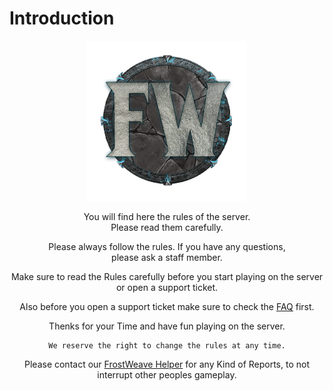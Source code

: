 # Introduction

<div align="center">
<img src="_media/logo.png" alt="support">

You will find here the rules of the server. <br>Please read them carefully.

Please always follow the rules. If you have any questions, <br>please ask a staff member.

Make sure to read the Rules carefully before you start playing on the server or open a support ticket.

Also before you open a support ticket make sure to check the [FAQ](rules/faq.md) first.

Thenks for your Time and have fun playing on the server.

```
We reserve the right to change the rules at any time.
```


Please contact our [FrostWeave Helper](https://discord.com/channels/@me/1143844428373561384) for any Kind of Reports, to not interrupt other peoples gameplay.


</div>
